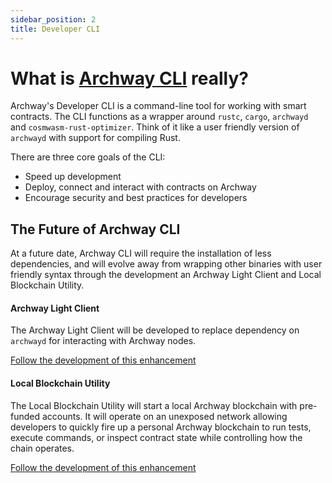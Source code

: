 ```yaml
---
sidebar_position: 2
title: Developer CLI
---
```


# What is [Archway CLI](https://github.com/archway-network/archway-cli) really?

Archway's Developer CLI is a command-line tool for working with smart contracts. The CLI functions as a wrapper around `rustc`, `cargo`, `archwayd` and `cosmwasm-rust-optimizer`. Think of it like a user friendly version of `archwayd` with support for compiling Rust. 

There are three core goals of the CLI:

- Speed up development
- Deploy, connect and interact with contracts on Archway
- Encourage security and best practices for developers

## The Future of Archway CLI

At a future date, Archway CLI will require the installation of less dependencies, and will evolve away from wrapping other binaries with user friendly syntax through the development an Archway Light Client and Local Blockchain Utility. 

#### Archway Light Client

The Archway Light Client will be developed to replace dependency on `archwayd` for interacting with Archway nodes. 

[Follow the development of this enhancement](https://github.com/archway-network/archway-cli/issues/59)

#### Local Blockchain Utility

The Local Blockchain Utility will start a local Archway blockchain with pre-funded accounts. It will operate on an unexposed network allowing developers to quickly fire up a personal Archway blockchain to run tests, execute commands, or inspect contract state while controlling how the chain operates.

[Follow the development of this enhancement](https://github.com/archway-network/archway-cli/issues/58)